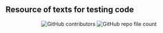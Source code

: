 ## Resource of texts for testing code
<p align="center">
  <img alt="GitHub contributors" src="https://img.shields.io/github/contributors/hjc2/texts">
  <img alt="GitHub repo file count" src="https://img.shields.io/github/directory-file-count/hjc2/texts">
</p>
